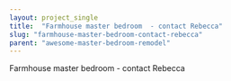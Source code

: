 ```yaml
---
layout: project_single
title:  "Farmhouse master bedroom  - contact Rebecca"
slug: "farmhouse-master-bedroom-contact-rebecca"
parent: "awesome-master-bedroom-remodel"
---
```

Farmhouse master bedroom  - contact Rebecca
